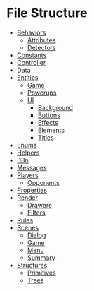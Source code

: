 # File Structure

- [Behaviors]()
    - [Attributes]()
    - [Detectors]()
- [Constants]()  
- [Controller]()
- [Data]()
- [Entities]()
    - [Game]()
    - [Powerups]()
    - [UI]()
        - [Background]()
        - [Buttons]()
        - [Effects]()
        - [Elements]()
        - [Titles]()
- [Enums]()
- [Helpers]()
- [i18n]()
- [Messages]()
- [Players]()
    - [Opponents]()
- [Properties]()
- [Render]()
    - [Drawers]()
    - [Filters]()
- [Rules]()
- [Scenes]()
    - [Dialog]()
    - [Game]()
    - [Menu]()
    - [Summary]()
- [Structures]()
    - [Primitives]()
    - [Trees]()